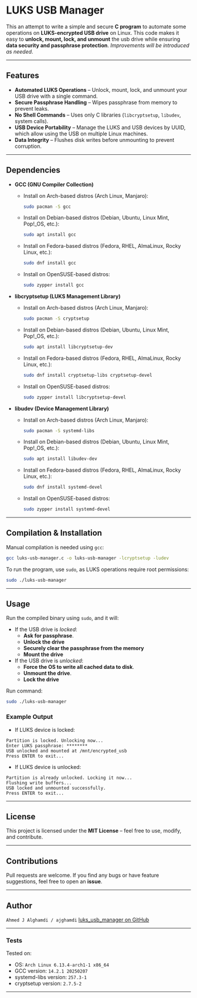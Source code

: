 # LUKS USB Manager

This an attempt to write a simple and secure **C program** to automate some operations on **LUKS-encrypted USB drive** on Linux. This code makes it easy to **unlock, mount, lock, and unmount** the usb drive while ensuring **data security and passphrase protection**.
*Improvements will be introduced as needed*.

---

## Features
- **Automated LUKS Operations** – Unlock, mount, lock, and unmount your USB drive with a single command.
- **Secure Passphrase Handling** – Wipes passphrase from memory to prevent leaks.
- **No Shell Commands** – Uses only C libraries (`libcryptsetup`, `libudev`, system calls).
- **USB Device Portability** – Manage the LUKS and USB devices by UUID, which allow using the USB on multiple Linux machines.
- **Data Integrity** – Flushes disk writes before unmounting to prevent corruption.

---

## Dependencies

- **GCC (GNU Compiler Collection)**
  - Install on Arch-based distros (Arch Linux, Manjaro):
    ```bash
    sudo pacman -S gcc
    ```
  - Install on Debian-based distros (Debian, Ubuntu, Linux Mint, Pop!_OS, etc.):
    ```bash
    sudo apt install gcc
    ```
  - Install on Fedora-based distros (Fedora, RHEL, AlmaLinux, Rocky Linux, etc.):
    ```bash
    sudo dnf install gcc
    ```
  - Install on OpenSUSE-based distros:
    ```bash
    sudo zypper install gcc
    ```

- **libcryptsetup (LUKS Management Library)**
  - Install on Arch-based distros (Arch Linux, Manjaro):
    ```bash
    sudo pacman -S cryptsetup
    ```
  - Install on Debian-based distros (Debian, Ubuntu, Linux Mint, Pop!_OS, etc.):
    ```bash
    sudo apt install libcryptsetup-dev
    ```
  - Install on Fedora-based distros (Fedora, RHEL, AlmaLinux, Rocky Linux, etc.):
    ```bash
    sudo dnf install cryptsetup-libs cryptsetup-devel
    ```
  - Install on OpenSUSE-based distros:
    ```bash
    sudo zypper install libcryptsetup-devel
    ```
    
- **libudev (Device Management Library)**
  - Install on Arch-based distros (Arch Linux, Manjaro):
    ```bash
    sudo pacman -S systemd-libs
    ```
  - Install on Debian-based distros (Debian, Ubuntu, Linux Mint, Pop!_OS, etc.):
    ```bash
    sudo apt install libudev-dev
    ```
  - Install on Fedora-based distros (Fedora, RHEL, AlmaLinux, Rocky Linux, etc.):
    ```bash
    sudo dnf install systemd-devel
    ```
  - Install on OpenSUSE-based distros:
    ```bash
    sudo zypper install systemd-devel
    ```

---

## Compilation & Installation
Manual compilation is needed using `gcc`:

```bash
gcc luks-usb-manager.c -o luks-usb-manager -lcryptsetup -ludev
```

To run the program, use `sudo`, as LUKS operations require root permissions:

```bash
sudo ./luks-usb-manager
```

---

## Usage
Run the compiled binary using `sudo`, and it will:
- If the USB drive is *locked*:
  - **Ask for passphrase**.
  - **Unlock the drive**
  - **Securely clear the passphrase from the memory**
  - **Mount the drive**
- If the USB drive is *unlocked*:
  - **Force the OS to write all cached data to disk**.
  - **Unmount the drive**.
  - **Lock the drive**

Run command:
```bash
sudo ./luks-usb-manager
```

### Example Output

- If LUKS device is locked:
```
Partition is locked. Unlocking now...
Enter LUKS passphrase: ********
USB unlocked and mounted at /mnt/encrypted_usb
Press ENTER to exit...
```

- If LUKS device is unlocked:
```
Partition is already unlocked. Locking it now...
Flushing write buffers...
USB locked and unmounted successfully.
Press ENTER to exit...
```

---

## License
This project is licensed under the **MIT License** – feel free to use, modify, and contribute.

---

## Contributions
Pull requests are welcome. If you find any bugs or have feature suggestions, feel free to open an **issue**.

---

## Author
`Ahmed J Alghamdi / ajghamdi`
[luks_usb_manager on GitHub](https://github.com/ajghamdi/luks_usb_manager)

---

### Tests
Tested on:
- OS: `Arch Linux 6.13.4-arch1-1 x86_64`
- GCC version: `14.2.1 20250207`
- systemd-libs version: `257.3-1`
- cryptsetup version: `2.7.5-2`

---

